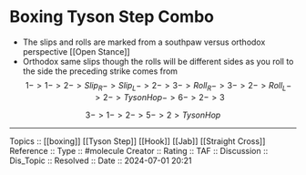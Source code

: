 # Boxing Tyson Step Combo


- The slips and rolls are marked from a southpaw versus orthodox perspective [[Open Stance]]
- Orthodox same slips though the rolls will be different sides as you roll to the side the preceding strike comes from
$$
1 -> 1 -> 2 -> Slip_{R} -> Slip_{L} -> 2 -> 3 -> Roll_{R} -> 3 -> 2 -> Roll_{L} -> 2 -> Tyson Hop -> 6 -> 2 -> 3
$$

$$
3 -> 1 -> 2 -> 5 -> 2  > Tyson Hop
$$


---
Topics ::  [[boxing]] [[Tyson Step]] [[Hook]] [[Jab]] [[Straight Cross]]
Reference ::
Type :: #molecule
Creator ::
Rating ::
TAF ::
Discussion ::
Dis_Topic :: 
Resolved ::
Date :: 2024-07-01 20:21
